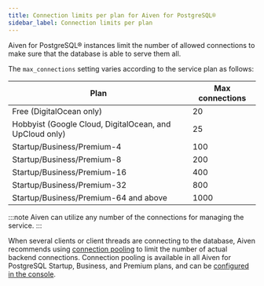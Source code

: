 ```yaml
---
title: Connection limits per plan for Aiven for PostgreSQL®
sidebar_label: Connection limits per plan
---
```


Aiven for PostgreSQL® instances limit the number of allowed connections to make sure that the database is able to serve them all.

The `max_connections` setting varies according to the service plan as follows:

| Plan                                                    | Max connections |
| ------------------------------------------------------- | --------------- |
| Free (DigitalOcean only)                                | 20              |
| Hobbyist (Google Cloud, DigitalOcean, and UpCloud only) | 25              |
| Startup/Business/Premium-4                              | 100             |
| Startup/Business/Premium-8                              | 200             |
| Startup/Business/Premium-16                             | 400             |
| Startup/Business/Premium-32                             | 800             |
| Startup/Business/Premium-64 and above                   | 1000            |

:::note
Aiven can utilize any number of the connections for managing the service.
:::

When several clients or client threads are connecting to the database,
Aiven recommends using
[connection pooling](/docs/products/postgresql/concepts/pg-connection-pooling) to limit
the number of actual backend connections.
Connection pooling is available in all Aiven for PostgreSQL Startup,
Business, and Premium plans, and can be
[configured in the console](/docs/products/postgresql/howto/manage-pool).
